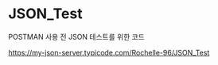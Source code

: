 # JSON_Test

POSTMAN 사용 전 JSON 테스트를 위한 코드

https://my-json-server.typicode.com/Rochelle-96/JSON_Test
